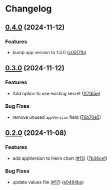 # Changelog

## [0.4.0](https://github.com/ForumViriumHelsinki/R4C-Cesium-Viewer/compare/r4c-v0.3.0...r4c-v0.4.0) (2024-11-12)


### Features

* bump app version to 1.5.0 ([c05f7fb](https://github.com/ForumViriumHelsinki/R4C-Cesium-Viewer/commit/c05f7fb91d93ba1480c0170baac9a02b8a0f31c9))

## [0.3.0](https://github.com/ForumViriumHelsinki/R4C-Cesium-Viewer/compare/r4c-v0.2.0...r4c-v0.3.0) (2024-11-12)


### Features

* Add option to use existing secret ([1f7f65e](https://github.com/ForumViriumHelsinki/R4C-Cesium-Viewer/commit/1f7f65e0d0f35ef25857047ded976140d9f2eb6b))


### Bug Fixes

* remove unused `appVersion` field ([76b70e5](https://github.com/ForumViriumHelsinki/R4C-Cesium-Viewer/commit/76b70e5cb1a77192c2ae58cb00902b848fe58292))

## [0.2.0](https://github.com/ForumViriumHelsinki/R4C-Cesium-Viewer/compare/r4c-v0.1.0...r4c-v0.2.0) (2024-11-08)


### Features

* add appVersion to Helm chart ([#15](https://github.com/ForumViriumHelsinki/R4C-Cesium-Viewer/issues/15)) ([7b36ce1](https://github.com/ForumViriumHelsinki/R4C-Cesium-Viewer/commit/7b36ce1aaca1cd7f50d2efc99a42f40768c57fbe))


### Bug Fixes

* update values file ([#17](https://github.com/ForumViriumHelsinki/R4C-Cesium-Viewer/issues/17)) ([a0484be](https://github.com/ForumViriumHelsinki/R4C-Cesium-Viewer/commit/a0484be53e53391041164a44fcd2c625646a919a))
